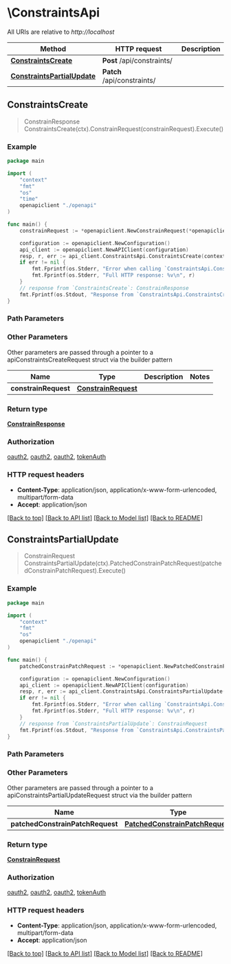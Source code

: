 # \ConstraintsApi

All URIs are relative to *http://localhost*

Method | HTTP request | Description
------------- | ------------- | -------------
[**ConstraintsCreate**](ConstraintsApi.md#ConstraintsCreate) | **Post** /api/constraints/ | 
[**ConstraintsPartialUpdate**](ConstraintsApi.md#ConstraintsPartialUpdate) | **Patch** /api/constraints/ | 



## ConstraintsCreate

> ConstrainResponse ConstraintsCreate(ctx).ConstrainRequest(constrainRequest).Execute()





### Example

```go
package main

import (
    "context"
    "fmt"
    "os"
    "time"
    openapiclient "./openapi"
)

func main() {
    constrainRequest := *openapiclient.NewConstrainRequest(*openapiclient.NewProject("Name_example", "ProjectId_example", "Type_example", time.Now(), time.Now()), *openapiclient.NewResources([]*string{nil}), *openapiclient.NewIO()) // ConstrainRequest | 

    configuration := openapiclient.NewConfiguration()
    api_client := openapiclient.NewAPIClient(configuration)
    resp, r, err := api_client.ConstraintsApi.ConstraintsCreate(context.Background()).ConstrainRequest(constrainRequest).Execute()
    if err != nil {
        fmt.Fprintf(os.Stderr, "Error when calling `ConstraintsApi.ConstraintsCreate``: %v\n", err)
        fmt.Fprintf(os.Stderr, "Full HTTP response: %v\n", r)
    }
    // response from `ConstraintsCreate`: ConstrainResponse
    fmt.Fprintf(os.Stdout, "Response from `ConstraintsApi.ConstraintsCreate`: %v\n", resp)
}
```

### Path Parameters



### Other Parameters

Other parameters are passed through a pointer to a apiConstraintsCreateRequest struct via the builder pattern


Name | Type | Description  | Notes
------------- | ------------- | ------------- | -------------
 **constrainRequest** | [**ConstrainRequest**](ConstrainRequest.md) |  | 

### Return type

[**ConstrainResponse**](ConstrainResponse.md)

### Authorization

[oauth2](../README.md#oauth2), [oauth2](../README.md#oauth2), [oauth2](../README.md#oauth2), [tokenAuth](../README.md#tokenAuth)

### HTTP request headers

- **Content-Type**: application/json, application/x-www-form-urlencoded, multipart/form-data
- **Accept**: application/json

[[Back to top]](#) [[Back to API list]](../README.md#documentation-for-api-endpoints)
[[Back to Model list]](../README.md#documentation-for-models)
[[Back to README]](../README.md)


## ConstraintsPartialUpdate

> ConstrainRequest ConstraintsPartialUpdate(ctx).PatchedConstrainPatchRequest(patchedConstrainPatchRequest).Execute()





### Example

```go
package main

import (
    "context"
    "fmt"
    "os"
    openapiclient "./openapi"
)

func main() {
    patchedConstrainPatchRequest := *openapiclient.NewPatchedConstrainPatchRequest() // PatchedConstrainPatchRequest |  (optional)

    configuration := openapiclient.NewConfiguration()
    api_client := openapiclient.NewAPIClient(configuration)
    resp, r, err := api_client.ConstraintsApi.ConstraintsPartialUpdate(context.Background()).PatchedConstrainPatchRequest(patchedConstrainPatchRequest).Execute()
    if err != nil {
        fmt.Fprintf(os.Stderr, "Error when calling `ConstraintsApi.ConstraintsPartialUpdate``: %v\n", err)
        fmt.Fprintf(os.Stderr, "Full HTTP response: %v\n", r)
    }
    // response from `ConstraintsPartialUpdate`: ConstrainRequest
    fmt.Fprintf(os.Stdout, "Response from `ConstraintsApi.ConstraintsPartialUpdate`: %v\n", resp)
}
```

### Path Parameters



### Other Parameters

Other parameters are passed through a pointer to a apiConstraintsPartialUpdateRequest struct via the builder pattern


Name | Type | Description  | Notes
------------- | ------------- | ------------- | -------------
 **patchedConstrainPatchRequest** | [**PatchedConstrainPatchRequest**](PatchedConstrainPatchRequest.md) |  | 

### Return type

[**ConstrainRequest**](ConstrainRequest.md)

### Authorization

[oauth2](../README.md#oauth2), [oauth2](../README.md#oauth2), [oauth2](../README.md#oauth2), [tokenAuth](../README.md#tokenAuth)

### HTTP request headers

- **Content-Type**: application/json, application/x-www-form-urlencoded, multipart/form-data
- **Accept**: application/json

[[Back to top]](#) [[Back to API list]](../README.md#documentation-for-api-endpoints)
[[Back to Model list]](../README.md#documentation-for-models)
[[Back to README]](../README.md)

